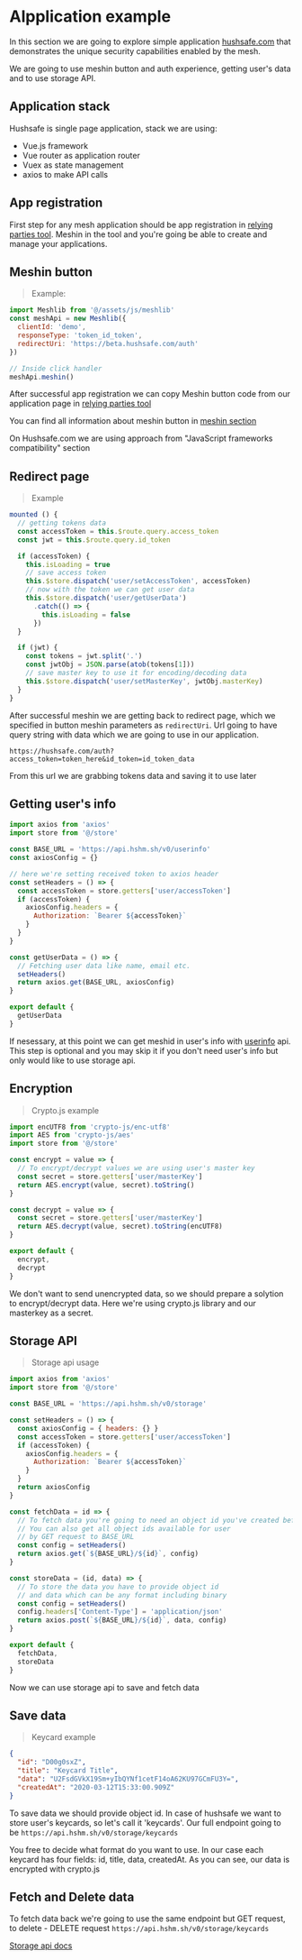 # Alpplication example

In this section we are going to explore simple application  [hushsafe.com](https://hushsafe.com/) that demonstrates the unique security capabilities enabled by the mesh.

We are going to use meshin button and auth experience, getting user's data and to use storage API.

## Application stack

Hushsafe is single page application, stack we are using:
* Vue.js framework
* Vue router as application router
* Vuex as state management
* axios to make API calls

## App registration

First step for any mesh application should be app registration in [relying parties tool](http://developer.hushmesh.com/relying-party-registration). Meshin in the tool and you're going be able to create and manage your applications.

## Meshin button

> Example:

```javascript
import Meshlib from '@/assets/js/meshlib'
const meshApi = new Meshlib({
  clientId: 'demo',
  responseType: 'token_id_token',
  redirectUri: 'https://beta.hushsafe.com/auth'
})

// Inside click handler
meshApi.meshin()
```

After successful app registration we can copy Meshin button code from our application page in [relying parties tool](http://developer.hushmesh.com/relying-party-registration)

You can find all information about meshin button in [meshin section](http://developer.hushmesh.com/#meshin)

On Hushsafe.com we are using approach from "JavaScript frameworks compatibility" section

## Redirect page

> Example

```javascript
mounted () {
  // getting tokens data
  const accessToken = this.$route.query.access_token
  const jwt = this.$route.query.id_token

  if (accessToken) {
    this.isLoading = true
    // save access token
    this.$store.dispatch('user/setAccessToken', accessToken)
    // now with the token we can get user data
    this.$store.dispatch('user/getUserData')
      .catch(() => {
        this.isLoading = false
      })
  }

  if (jwt) {
    const tokens = jwt.split('.')
    const jwtObj = JSON.parse(atob(tokens[1]))
    // save master key to use it for encoding/decoding data
    this.$store.dispatch('user/setMasterKey', jwtObj.masterKey)
  }
}
```

After successful meshin we are getting back to redirect page, which we specified in button meshin parameters as `redirectUri`. Url going to have query string with data which we are going to use in our application.

`https://hushsafe.com/auth?access_token=token_here&id_token=id_token_data`

From this url we are grabbing tokens data and saving it to use later

## Getting user's info

```javascript
import axios from 'axios'
import store from '@/store'

const BASE_URL = 'https://api.hshm.sh/v0/userinfo'
const axiosConfig = {}

// here we're setting received token to axios header
const setHeaders = () => {
  const accessToken = store.getters['user/accessToken']
  if (accessToken) {
    axiosConfig.headers = {
      Authorization: `Bearer ${accessToken}`
    }
  }
}

const getUserData = () => {
  // Fetching user data like name, email etc.
  setHeaders()
  return axios.get(BASE_URL, axiosConfig)
}

export default {
  getUserData
}

```

If nesessary, at this point we can get meshid in user's info with [userinfo](http://developer.hushmesh.com/#user) api. This step is optional and you may skip it if you don't need user's info but only would like to use storage api.

## Encryption

> Crypto.js example

```javascript
import encUTF8 from 'crypto-js/enc-utf8'
import AES from 'crypto-js/aes'
import store from '@/store'

const encrypt = value => {
  // To encrypt/decrypt values we are using user's master key
  const secret = store.getters['user/masterKey']
  return AES.encrypt(value, secret).toString()
}

const decrypt = value => {
  const secret = store.getters['user/masterKey']
  return AES.decrypt(value, secret).toString(encUTF8)
}

export default {
  encrypt,
  decrypt
}
```

We don't want to send unencrypted data, so we should prepare a solytion to encrypt/decrypt data. Here we're using crypto.js library and our masterkey as a secret.

## Storage API

> Storage api usage

```javascript
import axios from 'axios'
import store from '@/store'

const BASE_URL = 'https://api.hshm.sh/v0/storage'

const setHeaders = () => {
  const axiosConfig = { headers: {} }
  const accessToken = store.getters['user/accessToken']
  if (accessToken) {
    axiosConfig.headers = {
      Authorization: `Bearer ${accessToken}`
    }
  }
  return axiosConfig
}

const fetchData = id => {
  // To fetch data you're going to need an object id you've created before
  // You can also get all object ids available for user
  // by GET request to BASE_URL
  const config = setHeaders()
  return axios.get(`${BASE_URL}/${id}`, config)
}

const storeData = (id, data) => {
  // To store the data you have to provide object id
  // and data which can be any format including binary
  const config = setHeaders()
  config.headers['Content-Type'] = 'application/json'
  return axios.post(`${BASE_URL}/${id}`, data, config)
}

export default {
  fetchData,
  storeData
}
```

Now we can use storage api to save and fetch data

## Save data

> Keycard example

```json
{
  "id": "D00g0sxZ",
  "title": "Keycard Title",
  "data": "U2FsdGVkX19Sm+yIbQYNf1cetF14oA62KU97GCmFU3Y=",
  "createdAt": "2020-03-12T15:33:00.909Z"
}
```

To save data we should provide object id. In case of hushsafe we want to store user's keycards, so let's call it 'keycards'.
Our full endpoint going to be
`https://api.hshm.sh/v0/storage/keycards`

You free to decide what format do you want to use. In our case each keycard has four fields: id, title, data, createdAt.
As you can see, our data is encrypted with crypto.js

## Fetch and Delete data

To fetch data back we're going to use the same endpoint but GET request, to delete - DELETE request
`https://api.hshm.sh/v0/storage/keycards`

[Storage api docs](http://developer.hushmesh.com/#storage)
